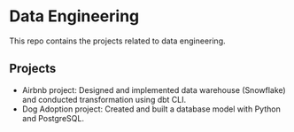 # Data Engineering

This repo contains the projects related to data engineering.

## Projects

- Airbnb project: Designed and implemented data warehouse (Snowflake) and conducted transformation using dbt CLI.
- Dog Adoption project: Created and built a database model with Python and PostgreSQL.
